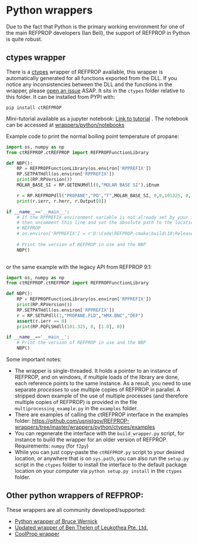 # Python wrappers

Due to the fact that Python is the primary working environment for one of the main REFPROP developers (Ian Bell), the support of REFPROP in Python is quite robust.  

## ctypes wrapper

There is a [ctypes](https://docs.python.org/3/library/ctypes.html) wrapper of REFPROP available, this wrapper is automatically generated for all functions exported from the DLL.  If you notice any inconsistencies between the DLL and the functions in the wrapper, please [open an issue](https://github.com/usnistgov/REFPROP-wrappers/issues/new) ASAP.   It sits in the ``ctypes`` folder relative to this folder.  It can be installed from PYPI with:

```
pip install ctREFPROP
```

Mini-tutorial available as a jupyter notebook: [Link to tutorial](https://nbviewer.jupyter.org/github/usnistgov/REFPROP-wrappers/blob/master/wrappers/python/notebooks/Tutorial.ipynb) .  The notebook can be accessed at [wrappers/python/notebooks](https://github.com/usnistgov/REFPROP-wrappers/tree/master/wrappers/python/notebooks)

Example code to print the normal boiling point temperature of propane:
``` python
import os, numpy as np
from ctREFPROP.ctREFPROP import REFPROPFunctionLibrary

def NBP():
    RP = REFPROPFunctionLibrary(os.environ['RPPREFIX'])
    RP.SETPATHdll(os.environ['RPPREFIX'])
    print(RP.RPVersion())
    MOLAR_BASE_SI = RP.GETENUMdll(0,"MOLAR BASE SI").iEnum

    r = RP.REFPROPdll("PROPANE","PQ","T",MOLAR_BASE_SI, 0,0,101325, 0, [1.0])
    print(r.ierr, r.herr, r.Output[0])

if __name__=='__main__':
    # If the RPPREFIX environment variable is not already set by your installer (e.g., on windows), 
    # then uncomment this line and set the absolute path to the location of your install of 
    # REFPROP
    # os.environ['RPPREFIX'] = r'D:\Code\REFPROP-cmake\build\10\Release\\'
    
    # Print the version of REFPROP in use and the NBP
    NBP()
    
```

or the same example with the legacy API from REFPROP 9.1:

``` python
import os, numpy as np
from ctREFPROP.ctREFPROP import REFPROPFunctionLibrary

def NBP():
    RP = REFPROPFunctionLibrary(os.environ['RPPREFIX'])
    print(RP.RPVersion())
    RP.SETPATHdll(os.environ['RPPREFIX'])
    r = RP.SETUPdll(1,"PROPANE.FLD","HMX.BNC","DEF")
    assert(r.ierr == 0)
    print(RP.PQFLSHdll(101.325, 0, [1.0], 0))

if __name__=='__main__':
    # Print the version of REFPROP in use and the NBP
    NBP()
```

Some important notes:

* The wrapper is single-threaded. It holds a pointer to an instance of REFPROP, and on windows, if multiple loads of the library are done, each reference points to the same instance.  As a result, you need to use separate *processes* to use multiple copies of REFPROP in parallel.  A stripped down example of the use of multiple processes (and therefore multiple copies of REFPROP) is provided in the file ``multiprocessing_example.py`` in the ``examples`` folder.
* There are examples of calling the ctREFPROP interface in the examples folder: https://github.com/usnistgov/REFPROP-wrappers/tree/master/wrappers/python/ctypes/examples
* You can regenerate the interface with the ``build_wrapper.py`` script, for instance to build the wrapper for an older version of REFPROP.  Requirements: ``numpy`` (for ``f2py``)
* While you can just copy-paste the ``ctREFPROP.py`` script to your desired location, or anywhere that is on ``sys.path``, you can also run the ``setup.py`` script in the ``ctypes`` folder to install the interface to the default package location on your computer via ``python setup.py install`` in the ``ctypes`` folder.

## Other python wrappers of REFPROP:

These wrappers are all community developed/supported:

* [Python wrapper of Bruce Wernick](http://trc.nist.gov/refprop/LINKING/WERNICK.ZIP)
* [Updated wrapper of Ben Thelen of Leukothea Pte. Ltd. ](http://trc.nist.gov/refprop/LINKING/THELEN.ZIP)
* [CoolProp wrapper](http://www.coolprop.org/coolprop/wrappers/Python/index.html#python)